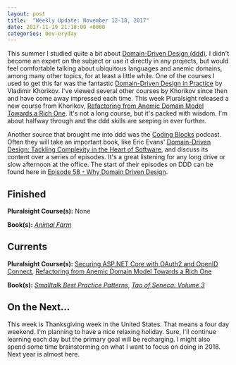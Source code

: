 ```yaml
---
layout: post
title:  "Weekly Update: November 12-18, 2017"
date: 2017-11-19 21:18:00 +0000
categories: Dev-eryday
---
```

This summer I studied quite a bit about [Domain-Driven Design (ddd)][ddd]. I didn't become an expert on the subject or use it directly in any projects, but would feel comfortable talking about ubiquitous languages and anemic domains, among many other topics, for at least a little while. One of the courses I used to get this far was the fantastic [Domain-Driven Design in Practice][dd2] by Vladimir Khorikov. I've viewed several other courses by Khorikov since then and have come away impressed each time. This week Pluralsight released a new course from Khorikov, [Refactoring from Anemic Domain Model Towards a Rich One][rich]. It's not a long course, but it's packed with wisdom. I'm about halfway through and the ddd skills are seeping in ever further.

Another source that brought me into ddd was the [Coding Blocks][cb] podcast. Often they will take an important book, like Eric Evans' [Domain-Driven Design: Tackling Complexity in the Heart of Software][dd3], and discuss its content over a series of episodes. It's a great listening for any long drive or slow afternoon at the office. The start of their episodes on DDD can be found here in [Episode 58 - Why Domain Driven Design][pod].

Finished
--------
**Pluralsight Course(s):** None

**Book(s):** *[Animal Farm][af]*

Currents
--------
**Pluralsight Course(s):**  [Securing ASP.NET Core with OAuth2 and OpenID Connect][secure], [Refactoring from Anemic Domain Model Towards a Rich One][rich]

**Book(s):** *[Smalltalk Best Practice Patterns][sbp]*, *[Tao of Seneca: Volume 3][tao]*

On the Next...
--------
This week is Thanksgiving week in the United States. That means a four day weekend. I'm planning to have a nice relaxing holiday. Sure, I'll continue learning each day but the primary goal will be recharging. I might also spend some time brainstorming on what I want to focus on doing in 2018. Next year is almost here.

[core]: https://app.pluralsight.com/library/courses/aspdotnetcore-implementing-securing-api/table-of-contents
[sbp]: https://www.amazon.com/Smalltalk-Best-Practice-Patterns-Kent/dp/013476904X
[tao]: https://tim.blog/2017/07/06/tao-of-seneca/
[secure]: https://app.pluralsight.com/library/courses/asp-dotnet-core-oauth2-openid-connect-securing/table-of-contents
[core2]: https://app.pluralsight.com/library/courses/asp-dot-net-core-oauth/table-of-contents
[clean]: https://www.amazon.com/Clean-Architecture-Craftsmans-Software-Structure/dp/0134494164/
[code]: https://www.amazon.com/Clean-Code-Handbook-Software-Craftsmanship/dp/0132350882/
[gat]: https://www.gatsbyjs.org/
[pwg]: https://github.com/jpniederer/PlayingWithGatsby
[tu]: https://www.gatsbyjs.org/tutorial/
[jek]: https://jekyllrb.com/
[gql]: http://graphql.org/
[af]: https://www.amazon.com/Animal-Farm-Fairy-Modern-Classic-ebook/dp/B003K16PUU/
[rich]: https://app.pluralsight.com/library/courses/refactoring-anemic-domain-model/table-of-contents
[ddd]: https://en.wikipedia.org/wiki/Domain-driven_design
[pod]: https://www.codingblocks.net/podcast/why-domain-driven-design/
[dd2]: https://app.pluralsight.com/library/courses/domain-driven-design-in-practice/table-of-contents
[cb]: https://www.codingblocks.net/
[dd3]: https://www.amazon.com/Domain-Driven-Design-Tackling-Complexity-Software/dp/0321125215/